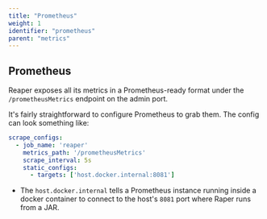 ```yaml
---
title: "Prometheus"
weight: 1
identifier: "prometheus"
parent: "metrics"
---
```


## Prometheus

Reaper exposes all its metrics in a Prometheus-ready format under the `/prometheusMetrics` endpoint on the admin port.

It's fairly straightforward to configure Prometheus to grab them. The config can look something like:

```yaml
scrape_configs:
  - job_name: 'reaper'
    metrics_path: '/prometheusMetrics'
    scrape_interval: 5s
    static_configs:
      - targets: ['host.docker.internal:8081']
```

* The `host.docker.internal` tells a Prometheus instance running inside a docker container to connect to the host's `8081` port where Raper runs from a JAR.

